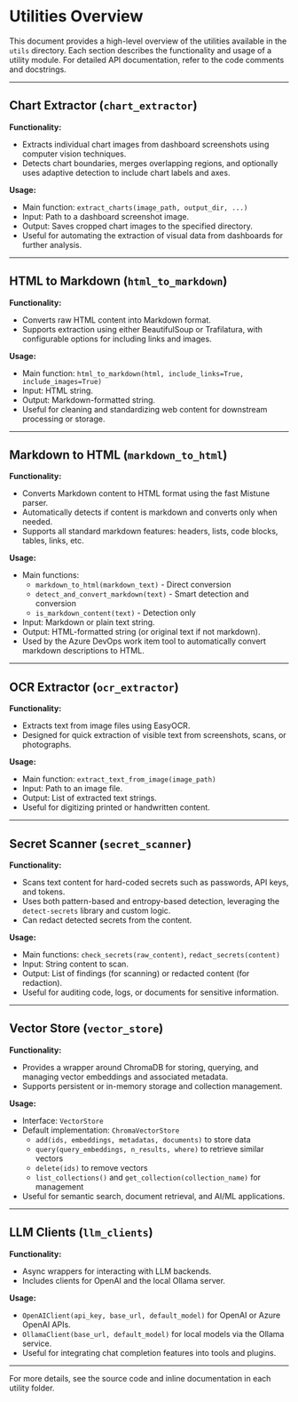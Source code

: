 # Utilities Overview

This document provides a high-level overview of the utilities available in the `utils` directory. Each section describes the functionality and usage of a utility module. For detailed API documentation, refer to the code comments and docstrings.

---

## Chart Extractor (`chart_extractor`)

**Functionality:**
- Extracts individual chart images from dashboard screenshots using computer vision techniques.
- Detects chart boundaries, merges overlapping regions, and optionally uses adaptive detection to include chart labels and axes.

**Usage:**
- Main function: `extract_charts(image_path, output_dir, ...)`
- Input: Path to a dashboard screenshot image.
- Output: Saves cropped chart images to the specified directory.
- Useful for automating the extraction of visual data from dashboards for further analysis.

---

## HTML to Markdown (`html_to_markdown`)

**Functionality:**
- Converts raw HTML content into Markdown format.
- Supports extraction using either BeautifulSoup or Trafilatura, with configurable options for including links and images.

**Usage:**
- Main function: `html_to_markdown(html, include_links=True, include_images=True)`
- Input: HTML string.
- Output: Markdown-formatted string.
- Useful for cleaning and standardizing web content for downstream processing or storage.

---

## Markdown to HTML (`markdown_to_html`)

**Functionality:**
- Converts Markdown content to HTML format using the fast Mistune parser.
- Automatically detects if content is markdown and converts only when needed.
- Supports all standard markdown features: headers, lists, code blocks, tables, links, etc.

**Usage:**
- Main functions:
  - `markdown_to_html(markdown_text)` - Direct conversion
  - `detect_and_convert_markdown(text)` - Smart detection and conversion
  - `is_markdown_content(text)` - Detection only
- Input: Markdown or plain text string.
- Output: HTML-formatted string (or original text if not markdown).
- Used by the Azure DevOps work item tool to automatically convert markdown descriptions to HTML.

---

## OCR Extractor (`ocr_extractor`)

**Functionality:**
- Extracts text from image files using EasyOCR.
- Designed for quick extraction of visible text from screenshots, scans, or photographs.

**Usage:**
- Main function: `extract_text_from_image(image_path)`
- Input: Path to an image file.
- Output: List of extracted text strings.
- Useful for digitizing printed or handwritten content.

---

## Secret Scanner (`secret_scanner`)

**Functionality:**
- Scans text content for hard-coded secrets such as passwords, API keys, and tokens.
- Uses both pattern-based and entropy-based detection, leveraging the `detect-secrets` library and custom logic.
- Can redact detected secrets from the content.

**Usage:**
- Main functions: `check_secrets(raw_content)`, `redact_secrets(content)`
- Input: String content to scan.
- Output: List of findings (for scanning) or redacted content (for redaction).
- Useful for auditing code, logs, or documents for sensitive information.

---

## Vector Store (`vector_store`)

**Functionality:**
- Provides a wrapper around ChromaDB for storing, querying, and managing vector embeddings and associated metadata.
- Supports persistent or in-memory storage and collection management.

**Usage:**
- Interface: `VectorStore`
- Default implementation: `ChromaVectorStore`
    - `add(ids, embeddings, metadatas, documents)` to store data
    - `query(query_embeddings, n_results, where)` to retrieve similar vectors
    - `delete(ids)` to remove vectors
    - `list_collections()` and `get_collection(collection_name)` for management
- Useful for semantic search, document retrieval, and AI/ML applications.

---

## LLM Clients (`llm_clients`)

**Functionality:**
- Async wrappers for interacting with LLM backends.
- Includes clients for OpenAI and the local Ollama server.

**Usage:**
- `OpenAIClient(api_key, base_url, default_model)` for OpenAI or Azure OpenAI APIs.
- `OllamaClient(base_url, default_model)` for local models via the Ollama service.
- Useful for integrating chat completion features into tools and plugins.

---

For more details, see the source code and inline documentation in each utility folder.
